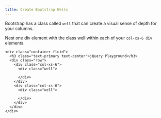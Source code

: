 ```yaml
---
title: Create Bootstrap Wells
---
```

Bootstrap has a class called `well` that can create a visual sense of depth for your columns.

Nest one div element with the class well within each of your `col-xs-6 div` elements.

    <div class="container-fluid">
      <h3 class="text-primary text-center">jQuery Playground</h3>
      <div class="row">
        <div class="col-xs-6">
          <div class="well">

          </div>
        </div>
        <div class="col-xs-6">
          <div class="well">

          </div>
        </div>
      </div>
    </div>